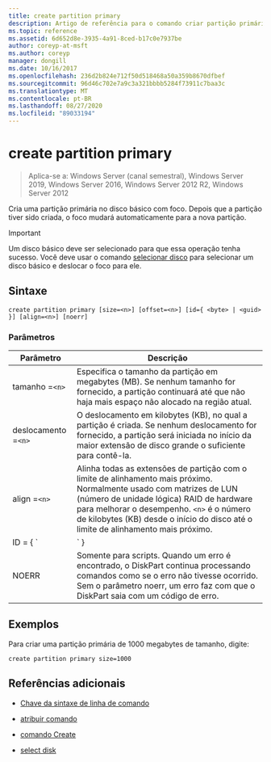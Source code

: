 ```yaml
---
title: create partition primary
description: Artigo de referência para o comando criar partição primário, que cria uma partição primária no disco básico com foco.
ms.topic: reference
ms.assetid: 6d652d8e-3935-4a91-8ced-b17c0e7937be
author: coreyp-at-msft
ms.author: coreyp
manager: dongill
ms.date: 10/16/2017
ms.openlocfilehash: 236d2b824e712f50d518468a50a359b8670dfbef
ms.sourcegitcommit: 96d46c702e7a9c3a321bbbb5284f73911c7baa3c
ms.translationtype: MT
ms.contentlocale: pt-BR
ms.lasthandoff: 08/27/2020
ms.locfileid: "89033194"
---
```

# <a name="create-partition-primary"></a>create partition primary

> Aplica-se a: Windows Server (canal semestral), Windows Server 2019, Windows Server 2016, Windows Server 2012 R2, Windows Server 2012

Cria uma partição primária no disco básico com foco. Depois que a partição tiver sido criada, o foco mudará automaticamente para a nova partição.

> [!IMPORTANT]
> Um disco básico deve ser selecionado para que essa operação tenha sucesso. Você deve usar o comando [selecionar disco](select-disk.md) para selecionar um disco básico e deslocar o foco para ele.

## <a name="syntax"></a>Sintaxe

```
create partition primary [size=<n>] [offset=<n>] [id={ <byte> | <guid> }] [align=<n>] [noerr]
```

### <a name="parameters"></a>Parâmetros

| Parâmetro | Descrição |
| --------- | ----------- |
| tamanho =`<n>` | Especifica o tamanho da partição em megabytes (MB). Se nenhum tamanho for fornecido, a partição continuará até que não haja mais espaço não alocado na região atual. |
| deslocamento =`<n>` | O deslocamento em kilobytes (KB), no qual a partição é criada. Se nenhum deslocamento for fornecido, a partição será iniciada no início da maior extensão de disco grande o suficiente para contê-la. |
| align =`<n>` | Alinha todas as extensões de partição com o limite de alinhamento mais próximo. Normalmente usado com matrizes de LUN (número de unidade lógica) RAID de hardware para melhorar o desempenho. `<n>` é o número de kilobytes (KB) desde o início do disco até o limite de alinhamento mais próximo. |
| ID = { `<byte>  | <guid>` } | Especifica o tipo de partição. Este parâmetro destina-se somente ao uso do OEM (fabricante original do equipamento). Qualquer byte de tipo de partição ou GUID pode ser especificado com esse parâmetro. O DiskPart não verifica o tipo de partição para fins de validade, exceto para garantir que seja um byte em formato hexadecimal ou GUID. **Cuidado:** A criação de partições com esse parâmetro pode fazer com que o computador falhe ou não possa ser inicializado. A menos que você seja um OEM ou um profissional de ti experiente em discos GPT, não crie partições em discos GPT usando esse parâmetro. Em vez disso, sempre use o comando [Create Partition EFI](create-partition-efi.md) para criar partições de sistema EFI, o comando [Create Partition MSR](create-partition-msr.md) para criar partições reservadas da Microsoft e o comando [criar partição primário](create-partition-primary.md)) (sem o `id={ <byte>  | <guid>` parâmetro) para criar partições primárias em discos GPT.<p>**Para discos MBR (registro mestre de inicialização)**, você deve especificar um byte de tipo de partição, em formato hexadecimal, para a partição. Se esse parâmetro não for especificado, o comando criará uma partição do tipo `0x06` , que especifica que um sistema de arquivos não está instalado. Os exemplos incluem:<ul><li>**Partição de dados LDM:** 0x42</li><li>**Partição de recuperação:** 0x27</li><li>**Partição OEM reconhecida:** 0x12, 0X84, 0XDE, 0XFE, 0XA0</li></ul><p>**Para discos GPT (tabela de partição GUID)**, você pode especificar um GUID de tipo de partição para a partição que deseja criar. Os GUIDs reconhecidos incluem:<ul><li>**Partição do sistema EFI:** C12A7328-F81F-11D2-BA4B-00A0C93EC93B</li><li>**Partição reservada da Microsoft:** e3c9e316-0b5c-4db8-817d-f92df00215ae</li><li>**Partição de dados básica:** ebd0a0a2-b9e5-4433-87c0-68b6b72699c7</li><li>**Partição de metadados LDM (disco dinâmico):** 5808c8aa-7e8f-42e0-85d2-e1e90434cfb3</li><li>**Partição de dados LDM (disco dinâmico):** AF9B60A0-1431-4F62-BC68-3311714A69AD</li><li>**Partição de recuperação:** de94bba4-06d1-4d40-a16a-bfd50179d6ac<p>Se esse parâmetro não for especificado para um disco GPT, o comando criará uma partição de dados básica.</li></ul> |
| NOERR | Somente para scripts. Quando um erro é encontrado, o DiskPart continua processando comandos como se o erro não tivesse ocorrido. Sem o parâmetro noerr, um erro faz com que o DiskPart saia com um código de erro. |

## <a name="examples"></a>Exemplos

Para criar uma partição primária de 1000 megabytes de tamanho, digite:

```
create partition primary size=1000
```

## <a name="additional-references"></a>Referências adicionais

- [Chave da sintaxe de linha de comando](command-line-syntax-key.md)

- [atribuir comando](assign.md)

- [comando Create](create.md)

- [select disk](select-disk.md)

